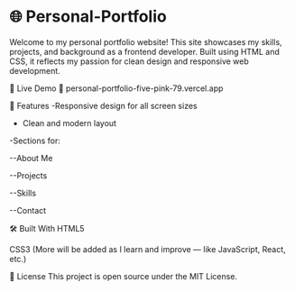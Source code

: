 # 🌐 Personal-Portfolio
Welcome to my personal portfolio website!
This site showcases my skills, projects, and background as a frontend developer. Built using HTML and CSS, it reflects my passion for clean design and responsive web development.

📁 Live Demo
🔗 personal-portfolio-five-pink-79.vercel.app


📌 Features
-Responsive design for all screen sizes

- Clean and modern layout

-Sections for:

--About Me

--Projects

--Skills

--Contact

🛠️ Built With
HTML5

CSS3
(More will be added as I learn and improve — like JavaScript, React, etc.)

📄 License
This project is open source under the MIT License.
